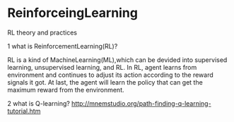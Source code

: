 # ReinforceingLearning
RL theory and practices

1 what is ReinforcementLearning(RL)?

RL is a kind of MachineLearning(ML),which can be devided into supervised learning, unsupervised learning, and RL. In RL, agent learns from environment and continues to adjust its action according to the reward signals it got. At last, the agent will learn the policy that can get the maximum reward from the environment.

2 what is Q-learning? http://mnemstudio.org/path-finding-q-learning-tutorial.htm
